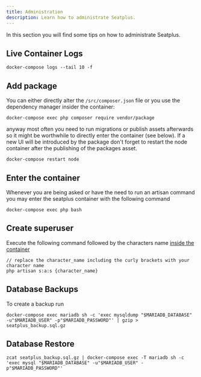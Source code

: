 ```yaml
---
title: Administration
description: Learn how to administrate Seatplus.
---
```


In this section you will find some tips on how to administrate Seatplus.

## Live Container Logs

``` shell
docker-compose logs --tail 10 -f
```

## Add package

You can either directly alter the `/src/composer.json` file or you use the dependency manager insider the container:
```shell
docker-compose exec php composer require vendor/package
```

anyway most often you need to run migrations or publish assets afterwards so it might be worthwhile to directly enter
the container (see below). If a new UI will be introduced by the package don't forget to restart the node container
after the publishing of the packages asset. 

```shell
docker-compose restart node
```

## Enter the container

Whenever you are being asked or have the need to run an artisan command
you may enter the seatplus container with the following command

``` shell
docker-compose exec php bash
```

## Create superuser

Execute the following command followed by the characters name [inside the container](#enter-the-container)
``` shell
// replace the character_name including the curly brackets with your character name
php artisan s:a:s {character_name}
```

## Database Backups 
To create a backup run
``` shell
docker-compose exec mariadb sh -c 'exec mysqldump "$MARIADB_DATABASE" -u"$MARIADB_USER" -p"$MARIADB_PASSWORD"' | gzip > seatplus_backup.sql.gz
```

## Database Restore
```shell
zcat seatplus_backup.sql.gz | docker-compose exec -T mariadb sh -c 'exec mysql "$MARIADB_DATABASE" -u"$MARIADB_USER" -p"$MARIADB_PASSWORD"'
```